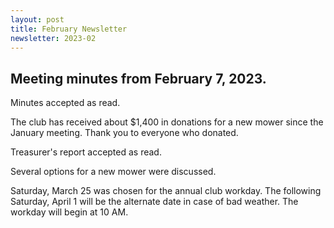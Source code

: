 ```yaml
---
layout: post
title: February Newsletter
newsletter: 2023-02
---
```


## Meeting minutes from February 7, 2023.

Minutes accepted as read.

The club has received about $1,400 in donations for a new mower since the
January meeting. Thank you to everyone who donated.

Treasurer's report accepted as read.

Several options for a new mower were discussed.

Saturday, March 25 was chosen for the annual club workday. The following
Saturday, April 1 will be the alternate date in case of bad weather. The workday
will begin at 10 AM.
